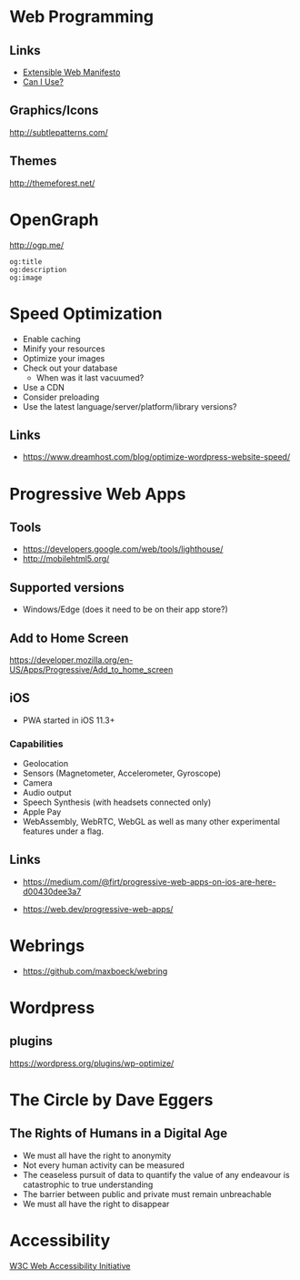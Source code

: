 # Web Programming


## Links

- [Extensible Web Manifesto](https://extensiblewebmanifesto.org/)
- [Can I Use?](https://caniuse.com/)


## Graphics/Icons

<http://subtlepatterns.com/>


## Themes

<http://themeforest.net/>


# OpenGraph

<http://ogp.me/>

```
og:title
og:description
og:image
```


# Speed Optimization

- Enable caching
- Minify your resources
- Optimize your images
- Check out your database
    - When was it last vacuumed?
- Use a CDN
- Consider preloading
- Use the latest language/server/platform/library versions?


## Links

- <https://www.dreamhost.com/blog/optimize-wordpress-website-speed/>


# Progressive Web Apps


## Tools

- <https://developers.google.com/web/tools/lighthouse/>
- <http://mobilehtml5.org/>


## Supported versions

- Windows/Edge (does it need to be on their app store?)


## Add to Home Screen

<https://developer.mozilla.org/en-US/Apps/Progressive/Add_to_home_screen>


## iOS

- PWA started in iOS 11.3+


### Capabilities

- Geolocation
- Sensors (Magnetometer, Accelerometer, Gyroscope)
- Camera
- Audio output
- Speech Synthesis (with headsets connected only)
- Apple Pay
- WebAssembly, WebRTC, WebGL as well as many other experimental features under a flag.


## Links

- <https://medium.com/@firt/progressive-web-apps-on-ios-are-here-d00430dee3a7>

- <https://web.dev/progressive-web-apps/>


# Webrings

- <https://github.com/maxboeck/webring>


# Wordpress


## plugins

<https://wordpress.org/plugins/wp-optimize/>


# The Circle by Dave Eggers


## The Rights of Humans in a Digital Age

- We must all have the right to anonymity
- Not every human activity can be measured
- The ceaseless pursuit of data to quantify the value of any endeavour is catastrophic to true understanding
- The barrier between public and private must remain unbreachable
- We must all have the right to disappear


# Accessibility

[W3C Web Accessibility Initiative](https://www.w3.org/WAI/)
